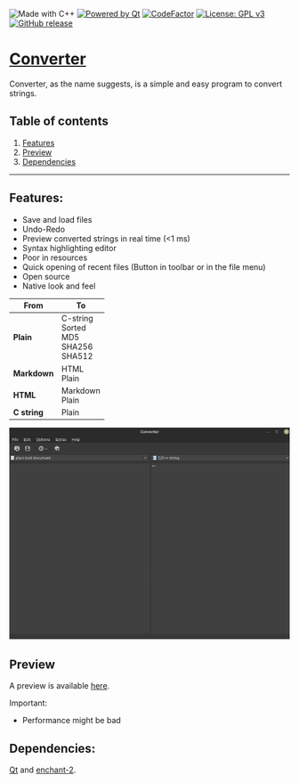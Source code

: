 ![Made with C++](https://forthebadge.com/images/badges/made-with-c-plus-plus.svg)
[![Powered by Qt](https://forthebadge.com/images/badges/powered-by-qt.svg)](https://qt.io)
[![CodeFactor](https://www.codefactor.io/repository/github/software-made-easy/converter/badge/main)](https://www.codefactor.io/repository/github/software-made-easy/converter/overview/main)
[![License: GPL v3](https://img.shields.io/badge/License-GPLv3-blue.svg)](https://www.gnu.org/licenses/gpl-3.0)
[![GitHub release](https://img.shields.io/github/release/software-made-easy/Converter.svg)](https://github.com/software-made-easy/Converter/releases/)


# [Converter](https://software-made-easy.github.io/Converter/)

Converter, as the name suggests, is a simple and easy program to convert strings.

## Table of contents

1. [Features](#features)
2. [Preview](#preview)
3. [Dependencies](#dependencies)

-------

## Features:

- Save and load files
- Undo-Redo
- Preview converted strings in real time (<1 ms)
- Syntax highlighting editor
- Poor in resources
- Quick opening of recent files (Button in toolbar or in the file menu)
- Open source
- Native look and feel

| From         	| To                                            	|
|--------------	|-----------------------------------------------	|
| **Plain**    		| C-string<br>Sorted<br>MD5<br>SHA256<br>SHA512 	|
| **Markdown** 	|                 HTML<br>Plain                 	|
| **HTML**     	|               Markdown<br>Plain               	|
| **C string** 		|                     Plain                     	|

![Example](https://github.com/software-made-easy/Converter/raw/main/docs/images/Example.png)

## Preview

A preview is available [here](https://software-made-easy.github.io/Converter/converter.html).

Important:
- Performance might be bad

## Dependencies:

[Qt](https://qt.io/) and [enchant-2](https://github.com/AbiWord/enchant).

